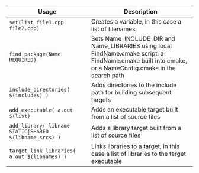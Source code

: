 | Usage  | Description |
| ------------- | ------------- |
| `set(list file1.cpp file2.cpp)`  | Creates a variable, in this case a list of filenames  |
| `find_package(Name REQUIRED)` | Sets Name_INCLUDE_DIR and Name_LIBRARIES using local FindName.cmake script, a FindName.cmake built into cmake, or a NameConfig.cmake in the search path |
| `include_directories( $(includes) )` | Adds directories to the include path for building subsequent targets |
| `add_executable( a.out $(list)`  | Adds an executable target built from a list of source files |
| `add_library( libname STATIC\|SHARED $(libname_srcs) ) `  | Adds a library target built from a list of source files |
| `target_link_libraries( a.out $(libnames) ) `  | Links libraries to a target, in this case a list of libraries to the target executable |

